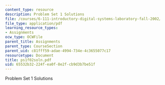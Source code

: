 ```yaml
---
content_type: resource
description: Problem Set 1 Solutions
file: /courses/6-111-introductory-digital-systems-laboratory-fall-2002/65532b32224fea0f8e2fcb9d3b7be51f_ps1f02soln.pdf
file_type: application/pdf
learning_resource_types:
- Assignments
ocw_type: OCWFile
parent_title: Assignments
parent_type: CourseSection
parent_uid: c81fff59-adae-4994-734e-4c3655077c17
resourcetype: Document
title: ps1f02soln.pdf
uid: 65532b32-224f-ea0f-8e2f-cb9d3b7be51f
---
```

Problem Set 1 Solutions

